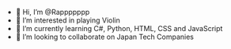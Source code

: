- 👋 Hi, I’m @Rappppppp
- 👀 I’m interested in playing Violin
- 🌱 I’m currently learning C#, Python, HTML, CSS and JavaScript
- 💞️ I’m looking to collaborate on Japan Tech Companies

<!---
Rappppppp/Rappppppp is a ✨ special ✨ repository because its `README.md` (this file) appears on your GitHub profile.
You can click the Preview link to take a look at your changes.
--->
